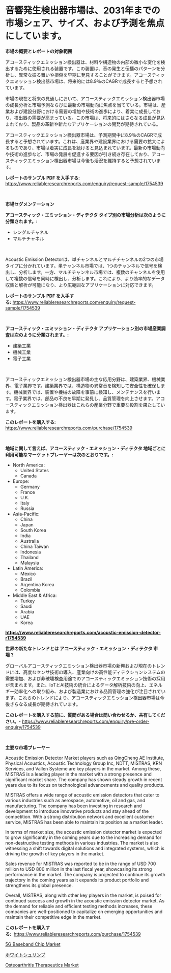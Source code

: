 <p><h1>音響発生検出器市場は、2031年までの市場シェア、サイズ、および予測を焦点にしています。</h1></p><p><strong>市場の概要とレポートの対象範囲</strong></p>
<p><p>アコースティックエミッション検出器は、材料や構造物の内部の微小な変化を検出するために使用される装置です。この装置は、音の発生と伝播のパターンを分析し、異常な振る舞いや損傷を早期に発見することができます。アコースティックエミッション検出器市場は、将来的には8.9％のCAGRで成長すると予想されています。</p><p>市場の現在と将来の見通しにおいて、アコースティックエミッション検出器市場の成長分析と市場予測ならびに最新の市場動向に焦点を当てている。市場は、産業および建設分野における需要の増加や技術の進歩により、着実に成長しており、検出器の需要が高まっている。この市場は、将来的にはさらなる成長が見込まれており、製品の革新や新たなアプリケーションの開発が期待されている。</p><p>アコースティックエミッション検出器市場は、予測期間中に8.9％のCAGRで成長すると予想されています。これは、産業界や建設業界における需要の拡大によるものであり、市場は着実に成長を続けると見込まれています。最新の市場動向や技術の進歩など、市場の発展を促進する要因が引き続き存在しており、アコースティックエミッション検出器市場は今後も活況を維持すると予想されています。</p></p>
<p><strong>レポートのサンプル PDF を入手する:</strong> <a href="https://www.reliableresearchreports.com/enquiry/request-sample/1754539">https://www.reliableresearchreports.com/enquiry/request-sample/1754539</a></p>
<p>&nbsp;</p>
<p><strong>市場セグメンテーション</strong></p>
<p><strong>アコースティック・エミッション・ディテクタ タイプ別の市場分析は次のように分類されます。:</strong></p>
<p><ul><li>シングルチャネル</li><li>マルチチャネル</li></ul></p>
<p>&nbsp;</p>
<p><p>Acoustic Emission Detectorは、単チャンネルとマルチチャンネルの2つの市場タイプに分かれています。単チャンネル市場では、1つのチャンネルで信号を検出し、分析します。一方、マルチチャンネル市場では、複数のチャンネルを使用して複数の信号を同時に検出し、分析します。これにより、より効率的なデータ収集と解析が可能になり、より広範囲なアプリケーションに対応できます。</p></p>
<p><strong>レポートのサンプル PDF を入手する:</strong>&nbsp;<a href="https://www.reliableresearchreports.com/enquiry/request-sample/1754539">https://www.reliableresearchreports.com/enquiry/request-sample/1754539</a></p>
<p>&nbsp;</p>
<p><strong> アコースティック・エミッション・ディテクタ アプリケーション別の市場産業調査は次のように分類されます。:</strong></p>
<p><ul><li>建築工業</li><li>機械工業</li><li>電子工業</li></ul></p>
<p>&nbsp;</p>
<p><p>アコースティックエミッション検出器市場の主な応用分野は、建築業界、機械業界、電子業界です。建築業界では、構造物の異常音を検知して安全性を確保します。機械業界では、装置や機械の故障を事前に検知し、メンテナンスを行います。電子業界では、部品の不良を早期に発見し、品質管理を向上させます。アコースティックエミッション検出器はこれらの産業分野で重要な役割を果たしています。</p></p>
<p><strong>このレポートを購入する:</strong>&nbsp; <a href="https://www.reliableresearchreports.com/purchase/1754539">https://www.reliableresearchreports.com/purchase/1754539</a></p>
<p>&nbsp;</p>
<p><strong>地域に関して言えば、アコースティック・エミッション・ディテクタ 地域ごとに利用可能なマーケットプレーヤーは次のとおりです。:</strong></p>
<p><ul>
    <li>
        North America:
        <ul>
            <li>United States</li>
            <li>Canada</li>
        </ul>
    </li>
    <li>
        Europe:
        <ul>
            <li>Germany</li>
            <li>France</li>
            <li>U.K.</li>
            <li>Italy</li>
            <li>Russia</li>
        </ul>
    </li>
    <li>
        Asia-Pacific:
        <ul>
            <li>China</li>
            <li>Japan</li>
            <li>South Korea</li>
            <li>India</li>
            <li>Australia</li>
            <li>China Taiwan</li>
            <li>Indonesia</li>
            <li>Thailand</li>
            <li>Malaysia</li>
        </ul>
    </li>
    <li>
        Latin America:
        <ul>
            <li>Mexico</li>
            <li>Brazil</li>
            <li>Argentina Korea</li>
            <li>Colombia</li>
        </ul>
    </li>
    <li>
        Middle East & Africa:
        <ul>
            <li>Turkey</li>
            <li>Saudi</li>
            <li>Arabia</li>
            <li>UAE</li>
            <li>Korea</li>
        </ul>
    </li>
    </ul></p>
<p><strong><a href="https://www.reliableresearchreports.com/acoustic-emission-detector-r1754539">https://www.reliableresearchreports.com/acoustic-emission-detector-r1754539</a></strong>&nbsp;</p>
<p><strong>世界の新たなトレンドとは アコースティック・エミッション・ディテクタ 市場？</strong></p>
<p><p>グローバルアコースティックエミッション検出器市場の新興および現在のトレンドには、高度なセンサ技術の導入、産業向けの高性能ディテクションシステムの需要増加、および非破壊検査用途でのアコースティックエミッション技術の採用が含まれます。また、IoTとAI技術の統合によるデータ解析技術の向上、エネルギー効率化への取り組み、および製造業における品質管理の強化が注目されています。これらのトレンドにより、アコースティックエミッション検出器市場は今後さらなる成長が期待されています。</p></p>
<p><strong>このレポートを購入する前に、質問がある場合は問い合わせるか、共有してください。</strong>- <a href="https://www.reliableresearchreports.com/enquiry/pre-order-enquiry/1754539">https://www.reliableresearchreports.com/enquiry/pre-order-enquiry/1754539</a></p>
<p>&nbsp;</p>
<p><strong>主要な市場プレーヤー</strong></p>
<p><p>Acoustic Emission Detector Market players such as QingCheng AE Institute, Physical Acoustics, Acoustic Technology Group Inc, NDTT, MISTRAS, KRN Services, and Vallen Systeme are key players in the market. Among these, MISTRAS is a leading player in the market with a strong presence and significant market share. The company has shown steady growth in recent years due to its focus on technological advancements and quality products.</p><p>MISTRAS offers a wide range of acoustic emission detectors that cater to various industries such as aerospace, automotive, oil and gas, and manufacturing. The company has been investing in research and development to introduce innovative products and stay ahead of the competition. With a strong distribution network and excellent customer service, MISTRAS has been able to maintain its position as a market leader.</p><p>In terms of market size, the acoustic emission detector market is expected to grow significantly in the coming years due to the increasing demand for non-destructive testing methods in various industries. The market is also witnessing a shift towards digital solutions and integrated systems, which is driving the growth of key players in the market.</p><p>Sales revenue for MISTRAS was reported to be in the range of USD 700 million to USD 800 million in the last fiscal year, showcasing its strong performance in the market. The company is projected to continue its growth trajectory in the coming years as it expands its product portfolio and strengthens its global presence.</p><p>Overall, MISTRAS, along with other key players in the market, is poised for continued success and growth in the acoustic emission detector market. As the demand for reliable and efficient testing methods increases, these companies are well-positioned to capitalize on emerging opportunities and maintain their competitive edge in the market.</p></p>
<p><strong>このレポートを購入する:</strong>&nbsp;&nbsp;<a href="https://www.reliableresearchreports.com/purchase/1754539">https://www.reliableresearchreports.com/purchase/1754539</a></p>
<p><p><a href="https://github.com/myacatherineblakecaczo9vcsw/Market-Research-Report-List-2/blob/main/5g-baseband-chip-market.md">5G Baseband Chip Market</a></p><p><a href="https://github.com/ycmtqqhvk3273/Market-Research-Report-List-1/blob/main/529769436702.md">ホワイトシュリンプ</a></p><p><a href="https://github.com/okotobwrhuteie/Market-Research-Report-List-2/blob/main/osteoarthritis-therapeutics-market.md">Osteoarthritis Therapeutics Market</a></p></p>